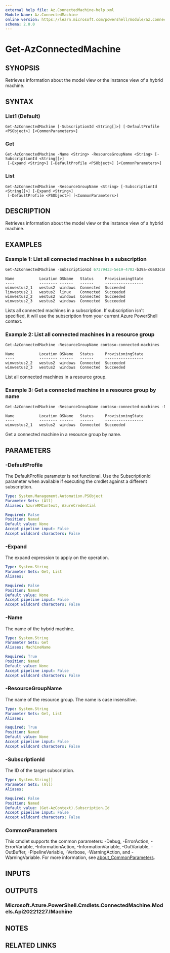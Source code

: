 ```yaml
---
external help file: Az.ConnectedMachine-help.xml
Module Name: Az.ConnectedMachine
online version: https://learn.microsoft.com/powershell/module/az.connectedmachine/get-azconnectedmachine
schema: 2.0.0
---
```


# Get-AzConnectedMachine

## SYNOPSIS
Retrieves information about the model view or the instance view of a hybrid machine.

## SYNTAX

### List1 (Default)
```
Get-AzConnectedMachine [-SubscriptionId <String[]>] [-DefaultProfile <PSObject>] [<CommonParameters>]
```

### Get
```
Get-AzConnectedMachine -Name <String> -ResourceGroupName <String> [-SubscriptionId <String[]>]
 [-Expand <String>] [-DefaultProfile <PSObject>] [<CommonParameters>]
```

### List
```
Get-AzConnectedMachine -ResourceGroupName <String> [-SubscriptionId <String[]>] [-Expand <String>]
 [-DefaultProfile <PSObject>] [<CommonParameters>]
```

## DESCRIPTION
Retrieves information about the model view or the instance view of a hybrid machine.

## EXAMPLES

### Example 1: List all connected machines in a subscription
```powershell
Get-AzConnectedMachine -SubscriptionId 67379433-5e19-4702-b39a-c0a03ca8d20c
```

```output
Name           Location OSName   Status     ProvisioningState
----           -------- ------   ------     -----------------
winwestus2_1   westus2  windows  Connected  Succeeded
linwestus2_1   westus2  linux    Connected  Succeeded
winwestus2_2   westus2  windows  Connected  Succeeded
winwestus2_3   westus2  windows  Connected  Succeeded
```

Lists all connected machines in a subscription.
If subscription isn't specified, it will use the subscription from your current Azure PowerShell context.

### Example 2: List all connected machines in a resource group
```powershell
Get-AzConnectedMachine -ResourceGroupName contoso-connected-machines
```

```output
Name           Location OSName   Status     ProvisioningState
----           -------- ------   ------     -----------------
winwestus2_2   westus2  windows  Connected  Succeeded
winwestus2_3   westus2  windows  Connected  Succeeded
```

List all connected machines in a resource group.

### Example 3: Get a connected machine in a resource group by name
```powershell
Get-AzConnectedMachine -ResourceGroupName contoso-connected-machines -Name winwestus2_1
```

```output
Name           Location OSName   Status     ProvisioningState
----           -------- ------   ------     -----------------
winwestus2_1   westus2  windows  Connected  Succeeded
```

Get a connected machine in a resource group by name.

## PARAMETERS

### -DefaultProfile
The DefaultProfile parameter is not functional.
Use the SubscriptionId parameter when available if executing the cmdlet against a different subscription.

```yaml
Type: System.Management.Automation.PSObject
Parameter Sets: (All)
Aliases: AzureRMContext, AzureCredential

Required: False
Position: Named
Default value: None
Accept pipeline input: False
Accept wildcard characters: False
```

### -Expand
The expand expression to apply on the operation.

```yaml
Type: System.String
Parameter Sets: Get, List
Aliases:

Required: False
Position: Named
Default value: None
Accept pipeline input: False
Accept wildcard characters: False
```

### -Name
The name of the hybrid machine.

```yaml
Type: System.String
Parameter Sets: Get
Aliases: MachineName

Required: True
Position: Named
Default value: None
Accept pipeline input: False
Accept wildcard characters: False
```

### -ResourceGroupName
The name of the resource group.
The name is case insensitive.

```yaml
Type: System.String
Parameter Sets: Get, List
Aliases:

Required: True
Position: Named
Default value: None
Accept pipeline input: False
Accept wildcard characters: False
```

### -SubscriptionId
The ID of the target subscription.

```yaml
Type: System.String[]
Parameter Sets: (All)
Aliases:

Required: False
Position: Named
Default value: (Get-AzContext).Subscription.Id
Accept pipeline input: False
Accept wildcard characters: False
```

### CommonParameters
This cmdlet supports the common parameters: -Debug, -ErrorAction, -ErrorVariable, -InformationAction, -InformationVariable, -OutVariable, -OutBuffer, -PipelineVariable, -Verbose, -WarningAction, and -WarningVariable. For more information, see [about_CommonParameters](http://go.microsoft.com/fwlink/?LinkID=113216).

## INPUTS

## OUTPUTS

### Microsoft.Azure.PowerShell.Cmdlets.ConnectedMachine.Models.Api20221227.IMachine

## NOTES

## RELATED LINKS
